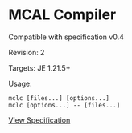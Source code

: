 # MCAL Compiler

Compatible with specification v0.4

Revision: 2

Targets: JE 1.21.5+

Usage:
```
mclc [files...] [options...]
mclc [options...] -- [files...]
```

[View Specification](spec/spec.md)